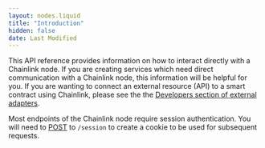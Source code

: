 ```yaml
---
layout: nodes.liquid
title: "Introduction"
hidden: false
date: Last Modified
---
```

This API reference provides information on how to interact directly with a Chainlink node. If you are creating services which need direct communication with a Chainlink node, this information will be helpful for you. If you are wanting to connect an external resource (API) to a smart contract using Chainlink, please see the the [Developers section of external adapters](../developers).

Most endpoints of the Chainlink node require session authentication. You will need to [POST](ref:sessions) to `/session` to create a cookie to be used for subsequent requests.